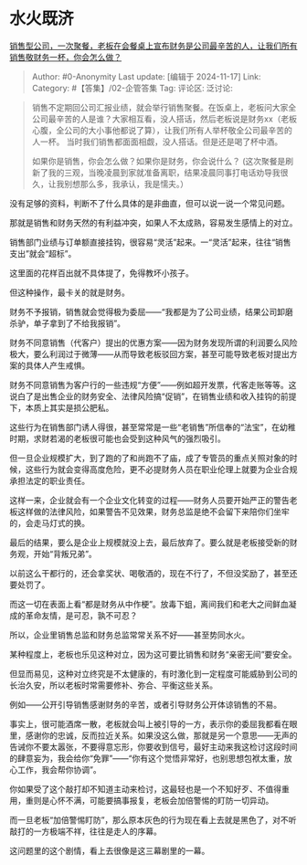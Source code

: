 # 水火既济
[销售型公司，一次聚餐，老板在会餐桌上宣布财务是公司最辛苦的人，让我们所有销售敬财务一杯，你会怎么做？](https://www.zhihu.com/question/668048924/answer/33481353288)

> Author: #0-Anonymity
> Last update: [编辑于 2024-11-17]
> Link:
> Category: #【答集】/02-企管答集 
> Tag: 
> 评论区:
> 泛讨论:

> 销售不定期回公司汇报业绩，就会举行销售聚餐。在饭桌上，老板问大家全公司最辛苦的人是谁？大家相互看，没人搭话，然后老板说是财务xx（老板心腹，全公司的大小事他都说了算），让我们所有人举杯敬全公司最辛苦的人一杯。
> 当时我们销售都面面相觑，没人搭话。但是还是喝了杯中酒。
>
> 如果你是销售，你会怎么做？如果你是财务，你会说什么？
> (这次聚餐是刷新了我的三观，当晚凌晨到家就准备离职，结果凌晨同事打电话劝导我很久，让我别想那么多，我承认，我是懦夫。）

没有足够的资料，判断不了什么具体的是非曲直，但可以说一说一个常见问题。

那就是销售和财务天然的有利益冲突，如果人不太成熟，容易发生感情上的对立。

销售部门业绩与订单额直接挂钩，很容易“灵活”起来。一“灵活”起来，往往“销售支出”就会“超标”。

这里面的花样百出就不具体提了，免得教坏小孩子。

但这种操作，最卡关的就是财务。

财务不予报销，销售就会觉得极为委屈——“我都是为了公司业绩，结果公司卸磨杀驴，单子拿到了不给我报销”。

财务不同意销售（代客户）提出的优惠方案——因为财务发现所谓的利润要么风险极大，要么利润过于微薄——从而导致老板驳回方案，甚至可能导致老板对提出方案的具体人产生戒惧。

财务不同意销售为客户行的一些违规“方便”——例如超开发票，代客走账等等。这说白了是出售企业的财务安全、法律风险搞“促销”，在销售业绩和收入挂钩的前提下，本质上其实是损公肥私。

这些行为在销售部门诱人得很，甚至常常是一些“老销售”所信奉的“法宝”，在幼稚时期，求财若渴的老板很可能也会受到这种风气的强烈吸引。

但一旦企业规模扩大，到了跑的了和尚跑不了庙，成了专管员的重点关照对象的时候，这些行为就会变得高度危险，更不必提财务人员在职业伦理上就要为企业合规承担法定的职业责任。

这样一来，企业就会有一个企业文化转变的过程——财务人员要开始严正的警告老板这样做的法律风险，如果警告不见效果，财务总监是绝不会留下来陪你们坐牢的，会走马灯式的换。

最后的结果，要么是企业上规模就没上去，最后放弃了。要么就是老板接受新的财务观，开始“背叛兄弟”。

以前这么干都行的，还会拿奖状、喝敬酒的，现在不行了，不但没奖励了，甚至还要处罚了。

而这一切在表面上看“都是财务从中作梗”。放毒下蛆，离间我们和老大之间鲜血凝成的革命友情，是可忍，孰不可忍？

所以，企业里销售总监和财务总监常常关系不好——甚至势同水火。

某种程度上，老板也乐见这种对立，因为这可要比销售和财务“亲密无间”要安全。

但显而易见，这种对立终究是不太健康的，有时激化到一定程度可能威胁到公司的长治久安，所以老板时常需要修补、弥合、平衡这些关系。

例如——公开引导销售感谢财务的辛苦，或者引导财务公开体谅销售的不易。

事实上，很可能酒席一散，老板就会叫上被引导的一方，表示你的委屈我都看在眼里，感谢你的忠诚，反而拉近关系。如果没这么做，那就是另一个意思——无声的告诫你不要太嚣张，不要得意忘形，你要收到信号，最好主动来我这检讨这段时间的肆意妄为，我会给你“免罪”——“你有这个觉悟非常好，也别思想包袱太重，放心工作，我会帮你协调”。

你如果受了这个敲打却不知道主动来检讨，这最轻也是一个不知好歹、不值得重用，重则是心怀不满，可能要搞事报复，老板会加倍警惕的盯防一切异动。

而一旦老板“加倍警惕盯防”，那么原本灰色的行为现在看上去就是黑色了，对不听敲打的一方极端不祥，往往是走人的序幕。

这问题里的这个剧情，看上去很像是这三幕剧里的一幕。